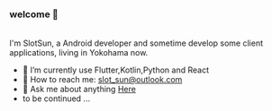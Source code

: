 ### welcome  🎉
</br>
I'm SlotSun, a Android developer and sometime develop some client applications, living in Yokohama now.

- 🔨 I’m currently use Flutter,Kotlin,Python and React
- 📮 How to reach me: slot_sun@outlook.com
- 💬 Ask me about anything [Here](https://github.com/SlotSun/SlotSun/issues)
- to be continued ...
